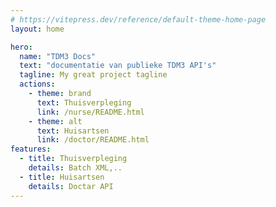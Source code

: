 ```yaml
---
# https://vitepress.dev/reference/default-theme-home-page
layout: home

hero:
  name: "TDM3 Docs"
  text: "documentatie van publieke TDM3 API's"
  tagline: My great project tagline
  actions:
    - theme: brand
      text: Thuisverpleging
      link: /nurse/README.html
    - theme: alt
      text: Huisartsen
      link: /doctor/README.html
features:
  - title: Thuisverpleging
    details: Batch XML,..
  - title: Huisartsen
    details: Doctar API
---
```


